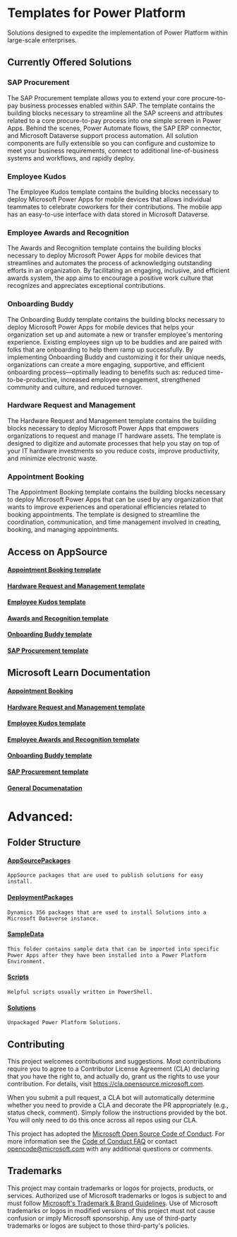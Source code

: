 # Templates for Power Platform 

Solutions designed to expedite the implementation of Power Platform within large-scale enterprises.

## Currently Offered Solutions

### SAP Procurement
The SAP Procurement template allows you to extend your core procure-to-pay business processes enabled within SAP. The template contains the building blocks necessary to streamline all the SAP screens and attributes related to a core procure-to-pay process into one simple screen in Power Apps. Behind the scenes, Power Automate flows, the SAP ERP connector, and Microsoft Dataverse support process automation. All solution components are fully extensible so you can configure and customize to meet your business requirements, connect to additional line-of-business systems and workflows, and rapidly deploy.

### Employee Kudos

The Employee Kudos template contains the building blocks necessary to deploy Microsoft Power Apps for mobile devices that allows individual teammates to celebrate coworkers for their contributions. The mobile app has an easy-to-use interface with data stored in Microsoft Dataverse.

### Employee Awards and Recognition

The Awards and Recognition template contains the building blocks necessary to deploy Microsoft Power Apps for mobile devices that streamlines and automates the process of acknowledging outstanding efforts in an organization. By facilitating an engaging, inclusive, and efficient awards system, the app aims to encourage a positive work culture that recognizes and appreciates exceptional contributions.

### Onboarding Buddy

The Onboarding Buddy template contains the building blocks necessary to deploy Microsoft Power Apps for mobile devices that helps your organization set up and automate a new or transfer employee's mentoring experience. Existing employees sign up to be buddies and are paired with folks that are onboarding to help them ramp up successfully. By implementing Onboarding Buddy and customizing it for their unique needs, organizations can create a more engaging, supportive, and efficient onboarding process—optimally leading to benefits such as: reduced time-to-be-productive, increased employee engagement, strengthened community and culture, and reduced turnover. 

### Hardware Request and Management

The Hardware Request and Management template contains the building blocks necessary to deploy Microsoft Power Apps that empowers organizations to request and manage IT hardware assets. The template is designed to digitize and automate processes that help you stay on top of your IT hardware investments so you reduce costs, improve productivity, and minimize electronic waste. 


### Appointment Booking

The Appointment Booking template contains the building blocks necessary to deploy Microsoft Power Apps that can be used by any organization that wants to improve experiences and operational efficiencies related to booking appointments. The template is designed to streamline the coordination, communication, and time management involved in creating, booking, and managing appointments. 


## Access on AppSource

#### [Appointment Booking template](https://aka.ms/AccessAppointmentBookingTemplate)

#### [Hardware Request and Management template](https://aka.ms/AccessHardwareRequestandManagementTemplate)

#### [Employee Kudos template](https://aka.ms/AccessEmployeeKudosTemplate)

#### [Awards and Recognition template](https://aka.ms/AccessAwardsAndRecognitionTemplate)

#### [Onboarding Buddy template](https://aka.ms/AccessOnboardingBuddyTemplate)

#### [SAP Procurement template](https://aka.ms/AccessSAPProcurementTemplate)

## Microsoft Learn Documentation

#### [Appointment Booking](https://aka.ms/LearnAppointmentBookingTemplate)

#### [Hardware Request and Management template](https://aka.ms/LearnHardwareRequestAndManagementTemplate)

#### [Employee Kudos template](https://aka.ms/LearnEmployeeKudosTemplate)

#### [Employee Awards and Recognition template](https://aka.ms/LearnAwardsAndRecognitionTemplate)

#### [Onboarding Buddy template](https://aka.ms/LearnOnboardingBuddyTemplate)

#### [SAP Procurement template](https://aka.ms/LearnSAPProcurementTemplate)

#### [General Documenatation](https://aka.ms/LearnTemplatesForPowerPlatform)

# Advanced:

## Folder Structure

#### [AppSourcePackages](./AppSourcePackages/README.md)
    AppSource packages that are used to publish solutions for easy install.

#### [DeploymentPackages](./DeploymentPackages/README.md)
    Dynamics 356 packages that are used to install Solutions into a Microsoft Dataverse instance.

#### [SampleData](./SampleData/README.md)
    This folder contains sample data that can be imported into specific Power Apps after they have been installed into a Power Platform Environment.

#### [Scripts](./Scripts/README.md)
    Helpful scripts usually written in PowerShell.

#### [Solutions](./Solutions/README.md)
    Unpackaged Power Platform Solutions.

## Contributing

This project welcomes contributions and suggestions.  Most contributions require you to agree to a
Contributor License Agreement (CLA) declaring that you have the right to, and actually do, grant us
the rights to use your contribution. For details, visit https://cla.opensource.microsoft.com.

When you submit a pull request, a CLA bot will automatically determine whether you need to provide
a CLA and decorate the PR appropriately (e.g., status check, comment). Simply follow the instructions
provided by the bot. You will only need to do this once across all repos using our CLA.

This project has adopted the [Microsoft Open Source Code of Conduct](https://opensource.microsoft.com/codeofconduct/).
For more information see the [Code of Conduct FAQ](https://opensource.microsoft.com/codeofconduct/faq/) or
contact [opencode@microsoft.com](mailto:opencode@microsoft.com) with any additional questions or comments.

## Trademarks

This project may contain trademarks or logos for projects, products, or services. Authorized use of Microsoft 
trademarks or logos is subject to and must follow 
[Microsoft's Trademark & Brand Guidelines](https://www.microsoft.com/en-us/legal/intellectualproperty/trademarks/usage/general).
Use of Microsoft trademarks or logos in modified versions of this project must not cause confusion or imply Microsoft sponsorship.
Any use of third-party trademarks or logos are subject to those third-party's policies.

